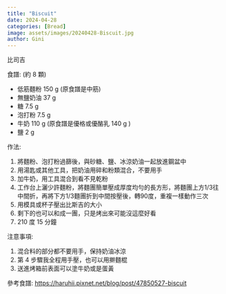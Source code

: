 ```yaml
---
title: "Biscuit"
date: 2024-04-28
categories: [Bread]
image: assets/images/20240428-Biscuit.jpg
author: Gini
---
```

比司吉

食譜: (約 8 顆)
- 低筋麵粉 150 g (原食譜是中筋)
- 無鹽奶油 37 g
- 糖 7.5 g
- 泡打粉 7.5 g
- 牛奶 110 g (原食譜是優格或優酪乳 140 g )
- 鹽 2 g

作法:
1. 將麵粉、泡打粉過篩後，與砂糖、鹽、冰涼奶油一起放進鋼盆中
2. 用湯匙或其他工具，把奶油用碎和粉類混合，不要用手
3. 加牛奶，用工具混合到看不見乾粉
4. 工作台上灑少許麵粉，將麵團簡單壓成厚度均勻的長方形，將麵團上方1/3往中間折，再將下方1/3麵團折到中間按壓後，轉90度，重複一樣動作三次
5. 用模具或杯子壓出比斯吉的大小
6. 剩下的也可以和成一團，只是烤出來可能沒這麼好看
7. 210 度 15 分鐘

注意事項:
1. 混合料的部分都不要用手，保持奶油冰涼
2. 第 4 步驟我全程用手壓，也可以用擀麵棍
3. 送進烤箱前表面可以塗牛奶或是蛋黃

參考食譜:
https://haruhii.pixnet.net/blog/post/47850527-biscuit
